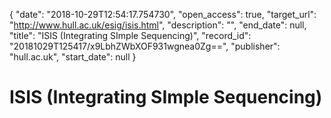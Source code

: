 {
  "date": "2018-10-29T12:54:17.754730", 
  "open_access": true, 
  "target_url": "http://www.hull.ac.uk/esig/isis.html", 
  "description": "", 
  "end_date": null, 
  "title": "ISIS (Integrating SImple Sequencing)", 
  "record_id": "20181029T125417/x9LbhZWbXOF931wgnea0Zg==", 
  "publisher": "hull.ac.uk", 
  "start_date": null
}

# ISIS (Integrating SImple Sequencing)

